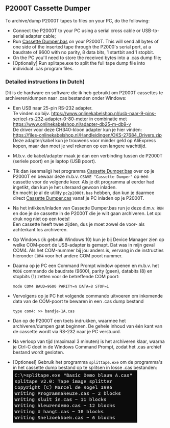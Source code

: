 ## P2000T Cassette Dumper

To archive/dump P2000T tapes to files on your PC, do the following:
* Connect the P2000T to your PC using a serial cross cable or USB-to-serial adapter cable;
* Run [Cassette Dumper.bas](</utilities/tapeconv/Cassette Dumper.bas>) on your P2000T. This will send all bytes of one side of the inserted tape through the P2000's serial port, at a baudrate of 9600 with no parity, 8 data bits, 1 startbit and 1 stopbit. 
* On the PC you'll need to store the received bytes into a .cas dump file;
* [Optionally] Run splitape.exe to split the full tape dump file into individual .cas program files.

### Detailed instructions (in Dutch)

Dit is de hardware en software die ik heb gebruikt om P2000T cassettes te archiveren/dumpen naar .cas bestanden onder Windows:

* Een USB naar 25-pin RS-232 adapter. \
Te vinden op bijv. https://www.onlinekabelshop.nl/usb-naar-9-pins-serieel-rs-232-adapter-0-80-meter in combinatie met https://www.onlinekabelshop.nl/adapter-db25-m-db9-v \
De driver voor deze CH340-kloon adapter kun je hier vinden: https://files-onlinekabelshop.nl/Handleidingen/OKS-27684_Drivers.zip \
Deze adapter/kabel kun je trouwens voor minder geld op AliExpress kopen, maar dan moet je wel rekenen op een langere wachttijd.
 
* M.b.v. de kabel/adapter maak je dan een verbinding tussen de P2000T (seriele poort) en je laptop (USB poort).
 
* Tik dan (eenmalig) het programma [Cassette Dumper.bas](</utilities/tapeconv/Cassette Dumper.bas>) over op je P2000T en bewaar deze m.b.v. `CSAVE "Cassette Dumper"` op een cassette voor de volgende keer. Als je dit programma al eerder had ingetikt, dan kun je het uiteraard gewoon inladen. \
En mocht je al de utility `pc2p2000t.bas` hebben, dan kun je daarmee direct [Cassette Dumper.cas](<../../cassettes/utilities/Cassette Dumper.cas>) vanaf je PC inladen op je P2000T.
 
* Na het intikken/inladen van Cassette Dumper.bas run je deze d.m.v. `RUN` en doe je de cassette in de P2000T die je wilt gaan archiveren. Let op: druk nog niet op een toets! \
 Een cassette heeft twee zijden, dus je moet zowel de voor- als achterkant los archiveren.
 
* Op Windows (ik gebruik Windows 10) kun je bij Device Manager zien op welke COM-poort de USB-adapter is gemapt. Dat was in mijn geval COM4. Als het COM-nummer bij jou anders is, vervang in de instructies hieronder `COM4` voor het andere COM poort nummer.
 
* Daarna op je PC een Command Prompt window openen en m.b.v. het `MODE` commando de baudrate (9600), parity (geen), databits (8) en stopbits (1) zetten voor de betreffende COM poort:
  ``` 
  mode COM4 BAUD=9600 PARITY=n DATA=8 STOP=1
  ```
 
* Vervolgens op je PC het volgende commando uitvoeren om inkomende data van de COM-poort te bewaren in een .cas dump bestand
  ```
  type com4: >> bandje-1A.cas
  ```

* Dan op de P2000T een toets indrukken, waarmee het archiveren/dumpen gaat beginnen. De gehele inhoud van één kant van de cassette wordt via RS-232 naar je PC verstuurd.
 
* Na verloop van tijd (maximaal 3 minuten) is het archiveren klaar, waarna je Ctrl-C doet in de Windows Command Prompt, zodat het .cas archief bestand wordt gesloten.

* [Optioneel] Gebruik het programma `splittape.exe` om de programma's in het cassette dump bestand op te splitsen in losse .cas bestanden: \
![Example usage of splitape.exe](splitape_example.png)
